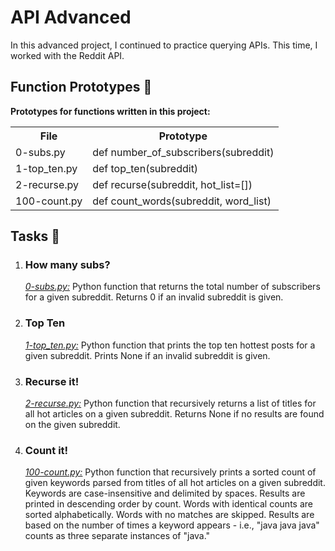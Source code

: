 <h1>API Advanced</h1>
    <p>In this advanced project, I continued to practice querying APIs. This time, I worked with the Reddit API.</p>    
    <h2>Function Prototypes 💾</h2>
    <p><strong>Prototypes for functions written in this project:</strong></p>
    <table>
        <tr>
            <th>File</th>
            <th>Prototype</th>
        </tr>
        <tr>
            <td>0-subs.py</td>
            <td>def number_of_subscribers(subreddit)</td>
        </tr>
        <tr>
            <td>1-top_ten.py</td>
            <td>def top_ten(subreddit)</td>
        </tr>
        <tr>
            <td>2-recurse.py</td>
            <td>def recurse(subreddit, hot_list=[])</td>
        </tr>
        <tr>
            <td>100-count.py</td>
            <td>def count_words(subreddit, word_list)</td>
        </tr>
    </table>
    <h2>Tasks 📃</h2>
    <ol>
        <li>
            <h3>How many subs?</h3>
            <p><em><a href="https://github.com/NyasimiPhilip/alx-system_engineering-devops/blob/master/0x16-api_advanced/0-subs.py">0-subs.py:</a></em> Python function that returns the total number of subscribers for a given subreddit. Returns 0 if an invalid subreddit is given.</p>
        </li>
        <li>
            <h3>Top Ten</h3>
            <p><em><a href="https://github.com/NyasimiPhilip/alx-system_engineering-devops/blob/master/0x16-api_advanced/1-top_ten.py">1-top_ten.py:</a></em> Python function that prints the top ten hottest posts for a given subreddit. Prints None if an invalid subreddit is given.</p>
        </li>
        <li>
            <h3>Recurse it!</h3>
            <p><em><a href="https://github.com/NyasimiPhilip/alx-system_engineering-devops/blob/master/0x16-api_advanced/2-recurse.py">2-recurse.py:</a></em> Python function that recursively returns a list of titles for all hot articles on a given subreddit. Returns None if no results are found on the given subreddit.</p>
        </li>
        <li>
            <h3>Count it!</h3>
            <p><em><a href="https://github.com/NyasimiPhilip/alx-system_engineering-devops/blob/master/0x16-api_advanced/100-count.py">100-count.py:</a></em> Python function that recursively prints a sorted count of given keywords parsed from titles of all hot articles on a given subreddit. Keywords are case-insensitive and delimited by spaces. Results are printed in descending order by count. Words with identical counts are sorted alphabetically. Words with no matches are skipped. Results are based on the number of times a keyword appears - i.e., "java java java" counts as three separate instances of "java."</p>
        </li>
    </ol>
